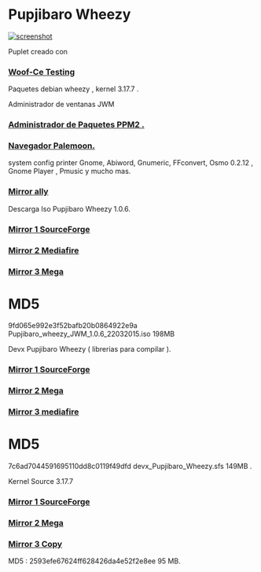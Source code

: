 Pupjibaro Wheezy
==================
[![screenshot](http://s25.postimg.org/tvyzfxszz/escritorio_2015_03_22.png)](http://s25.postimg.org/tvyzfxszz/escritorio_2015_03_22.png)


Puplet creado con 
### [Woof-Ce Testing](https://github.com/puppylinux-woof-CE/woof-CE/tree/testing)
Paquetes debian wheezy , kernel 3.17.7 .

Administrador de ventanas JWM
### [Administrador de Paquetes PPM2 .](http://www.murga-linux.com/puppy/viewtopic.php?t=97623)
### [Navegador Palemoon.](http://www.palemoon.org/)
system config printer Gnome, Abiword, Gnumeric, FFconvert, Osmo 0.2.12 , Gnome Player , Pmusic y mucho mas.

### [Mirror ally](http://archive.org/details/Puppy_Linux_Pubjibaro)

Descarga Iso Pupjibaro Wheezy 1.0.6.

### [Mirror 1 SourceForge](http://sourceforge.net/projects/pupjibarowheezy/files/Pupjibaro_wheezy_JWM_1.0.6_22032015.iso)
### [Mirror 2 Mediafire](http://www.mediafire.com/download/u5988v4v4xenr9a/Pupjibaro_wheezy_JWM_1.0.6_22032015.iso)
### [Mirror 3 Mega](http://goo.gl/vcdjpP)

# MD5
9fd065e992e3f52bafb20b0864922e9a Pupjibaro_wheezy_JWM_1.0.6_22032015.iso 198MB 





Devx Pupjibaro Wheezy ( librerias para compilar ).


### [Mirror 1 SourceForge](http://sourceforge.net/projects/pupjibarowheezy/files/repo/devx_Pupjibaro_Wheezy.sfs)
### [Mirror 2 Mega](http://goo.gl/AwocIO)
### [Mirror 3 mediafire](http://www.mediafire.com/download/26j4fiq1p84q61o/devx_Pupjibaro_Wheezy.sfs)

# MD5
7c6ad7044591695110dd8c0119f49dfd devx_Pupjibaro_Wheezy.sfs 149MB 
.




Kernel Source 3.17.7

### [Mirror 1 SourceForge](http://sourceforge.net/projects/pupjibarowheezy/files/repo/kernel_sources-3.17.7.sfs/download)
### [Mirror 2 Mega](https://mega.co.nz/#!Is0wSbCB!_GQw--YAdE0qRU1VE0ZBIhoB_jZFISU617dmIl2rs1Y)
### [Mirror 3 Copy](https://copy.com/cIlQZ2YuTZI96kxX)

MD5 : 2593efe67624ff628426da4e52f2e8ee 95 MB.
